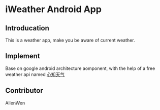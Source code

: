 # iWeather Android App
## Introducation 
This is a weather app, make you be aware of current weather.
## Implement
Base on google android architecture aomponent, with the help of a free weather api named [心知天气](https://www.seniverse.com/)
## Contributor
AllenWen
